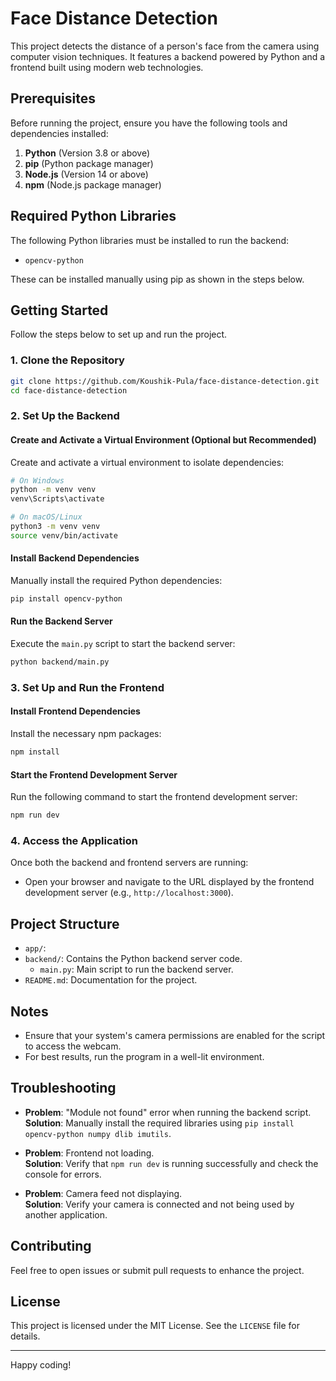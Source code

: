 # Face Distance Detection

This project detects the distance of a person's face from the camera using computer vision techniques. It features a backend powered by Python and a frontend built using modern web technologies.

## Prerequisites

Before running the project, ensure you have the following tools and dependencies installed:

1. **Python** (Version 3.8 or above)
2. **pip** (Python package manager)
3. **Node.js** (Version 14 or above)
4. **npm** (Node.js package manager)

## Required Python Libraries

The following Python libraries must be installed to run the backend:

- `opencv-python`


These can be installed manually using pip as shown in the steps below.

## Getting Started

Follow the steps below to set up and run the project.

### 1. Clone the Repository

```bash
git clone https://github.com/Koushik-Pula/face-distance-detection.git
cd face-distance-detection
```

### 2. Set Up the Backend

#### Create and Activate a Virtual Environment (Optional but Recommended)

Create and activate a virtual environment to isolate dependencies:

```bash
# On Windows
python -m venv venv
venv\Scripts\activate

# On macOS/Linux
python3 -m venv venv
source venv/bin/activate
```

#### Install Backend Dependencies

Manually install the required Python dependencies:

```bash
pip install opencv-python 
```

#### Run the Backend Server

Execute the `main.py` script to start the backend server:

```bash
python backend/main.py
```

### 3. Set Up and Run the Frontend

#### Install Frontend Dependencies

Install the necessary npm packages:

```bash
npm install
```

#### Start the Frontend Development Server

Run the following command to start the frontend development server:

```bash
npm run dev
```

### 4. Access the Application

Once both the backend and frontend servers are running:

- Open your browser and navigate to the URL displayed by the frontend development server (e.g., `http://localhost:3000`).

## Project Structure

- `app/`:
- `backend/`: Contains the Python backend server code.
   - `main.py`: Main script to run the backend server.
- `README.md`: Documentation for the project.

## Notes

- Ensure that your system's camera permissions are enabled for the script to access the webcam.
- For best results, run the program in a well-lit environment.

## Troubleshooting

- **Problem**: "Module not found" error when running the backend script.\
  **Solution**: Manually install the required libraries using `pip install opencv-python numpy dlib imutils`.

- **Problem**: Frontend not loading.\
  **Solution**: Verify that `npm run dev` is running successfully and check the console for errors.

- **Problem**: Camera feed not displaying.\
  **Solution**: Verify your camera is connected and not being used by another application.

## Contributing

Feel free to open issues or submit pull requests to enhance the project.

## License

This project is licensed under the MIT License. See the `LICENSE` file for details.

---

Happy coding!

